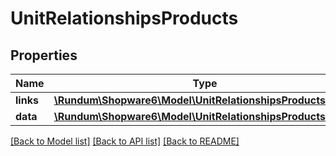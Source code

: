 # UnitRelationshipsProducts

## Properties
Name | Type | Description | Notes
------------ | ------------- | ------------- | -------------
**links** | [**\Rundum\Shopware6\Model\UnitRelationshipsProductsLinks**](UnitRelationshipsProductsLinks.md) |  | [optional] 
**data** | [**\Rundum\Shopware6\Model\UnitRelationshipsProductsData[]**](UnitRelationshipsProductsData.md) |  | [optional] 

[[Back to Model list]](../../README.md#documentation-for-models) [[Back to API list]](../../README.md#documentation-for-api-endpoints) [[Back to README]](../../README.md)

